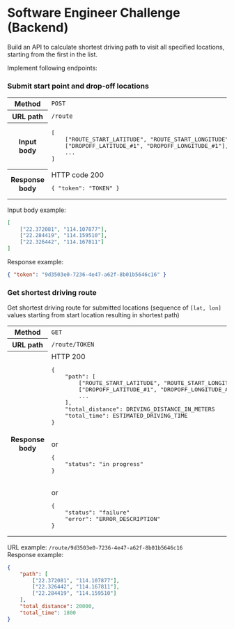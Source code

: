 # Software Engineer Challenge (Backend)

Build an API to calculate shortest driving path to visit all specified locations, starting from the first in the list.

Implement following endpoints:

### Submit start point and drop-off locations

<table>
	<tr>
		<th>Method</th>
		<td><code>POST</code></td>
	</tr>
	<tr>
		<th>URL path</th>
		<td><code>/route</code></td>
	</tr>
	<tr>
		<th>Input body</th>
		<td>
			<pre lang="js">
[
	["ROUTE_START_LATITUDE", "ROUTE_START_LONGITUDE"],
	["DROPOFF_LATITUDE_#1", "DROPOFF_LONGITUDE_#1"],
	...
]</pre>
		</td>
	</tr>
	<tr>
		<th>Response body</th>
		<td>
			HTTP code 200<br/>
			<pre lang="js">{ "token": "TOKEN" }</pre>
		</td>
	</tr>
</table>
	
Input body example:
```json
[
	["22.372081", "114.107877"],
	["22.284419", "114.159510"],
	["22.326442", "114.167811"]
]
```
Response example:
```json
{ "token": "9d3503e0-7236-4e47-a62f-8b01b5646c16" }
```

### Get shortest driving route
Get shortest driving route for submitted locations (sequence of `[lat, lon]` values starting from start location resulting in shortest path)

<table>
	<tr>
		<th>Method</th>
		<td><code>GET</code></td>
	</tr>
	<tr>
		<th>URL path</th>
		<td><code>/route/TOKEN</code></td>
	</tr>
	<tr>
		<th>Response body</th>
		<td>
			HTTP 200<br>  
			<pre lang="js">
{
	"path": [
		["ROUTE_START_LATITUDE", "ROUTE_START_LONGITUDE"],
		["DROPOFF_LATITUDE_#1", "DROPOFF_LONGITUDE_#1"],
		...
	],
	"total_distance": DRIVING_DISTANCE_IN_METERS
	"total_time": ESTIMATED_DRIVING_TIME
}</pre><br/>
			or<br/>  
			<pre lang="js">
{
	"status": "in progress"
}</pre><br/>
			or<br/>
			<pre lang="js">
{
	"status": "failure"
	"error": "ERROR_DESCRIPTION"
}</pre>
		</td>
	</tr>
</table>

URL example: `/route/9d3503e0-7236-4e47-a62f-8b01b5646c16`  
Response example:
```json
{
	"path": [
		["22.372081", "114.107877"],
		["22.326442", "114.167811"],
		["22.284419", "114.159510"]
	],
	"total_distance": 20000,
	"total_time": 1800
}
```
